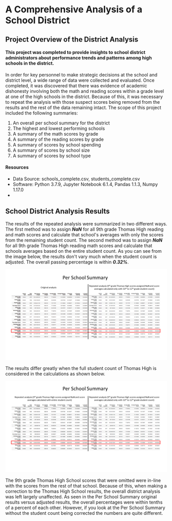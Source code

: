 # A Comprehensive Analysis of a School District

## Project Overview of the District Analysis
#### This project was completed to provide insights to school district administrators about performance trends and patterns among high schools in the district.  
In order for key personnel to make strategic decisions at the school and district level, a wide range of data were collected and evaluated.  Once completed, it was discovered that there was evidence of academic dishonesty involving both the math and reading scores within a grade level at one of the high schools in the district.  Because of this, it was necessary to repeat the analysis with those suspect scores being removed from the results and the rest of the data remaining intact.  The scope of this project included the following summaries:
  1.  An overall per school summary for the district
  2.  The highest and lowest performing schools
  3.  A summary of the math scores by grade
  4.  A summary of the reading scores by grade
  5.  A summary of scores by school spending
  6.  A summary of scores by school size
  7.  A summary of scores by school type 
#### Resources
- Data Source: schools_complete.csv, students_complete.csv
- Software: Python 3.7.9, Jupyter Notebook 6.1.4, Pandas 1.1.3, Numpy 1.17.0
- 
## School District Analysis Results
The results of the repeated analysis were summarized in two different ways.  The first method was to assign ***NaN*** for all 9th grade Thomas High reading and math scores and calculate that school's averages with only the scores from the remaining student count.  The second method was to assign ***NaN*** for all 9th grade Thomas High reading math scores and calculate that schools averages based on the entire student count.  As you can see from the image below, the results don't vary much when the student count is adjusted.  The overall passing percentage is within ***0.32%***.

![per_school_summary_1.png](https://github.com/frostbrosracing/School_District_Analysis/blob/main/Resources/per_school_summary_1.png)

The results differ greatly when the full student count of Thomas High is considered in the calculations as shown below.

![per_school_summary_2.png](https://github.com/frostbrosracing/School_District_Analysis/blob/main/Resources/per_school_summary_2.png)



The 9th grade Thomas High School scores that were omitted were in-line with the scores from the rest of that school.  Because of this, when making a correction to the Thomas High School results, the  overall district analysis was left largely unaffected.  As seen in the Per School Summary original results versus adjusted results, the overall percentages were within tenths of a percent of each other.  However, if you look at the Per School Summary without the student count being corrected the numbers are quite different.  
